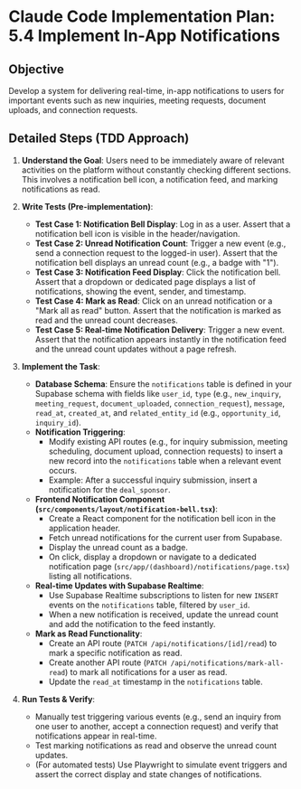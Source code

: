 # Claude Code Implementation Plan: 5.4 Implement In-App Notifications

## Objective
Develop a system for delivering real-time, in-app notifications to users for important events such as new inquiries, meeting requests, document uploads, and connection requests.

## Detailed Steps (TDD Approach)

1.  **Understand the Goal**: Users need to be immediately aware of relevant activities on the platform without constantly checking different sections. This involves a notification bell icon, a notification feed, and marking notifications as read.

2.  **Write Tests (Pre-implementation)**:
    *   **Test Case 1: Notification Bell Display**: Log in as a user. Assert that a notification bell icon is visible in the header/navigation.
    *   **Test Case 2: Unread Notification Count**: Trigger a new event (e.g., send a connection request to the logged-in user). Assert that the notification bell displays an unread count (e.g., a badge with "1").
    *   **Test Case 3: Notification Feed Display**: Click the notification bell. Assert that a dropdown or dedicated page displays a list of notifications, showing the event, sender, and timestamp.
    *   **Test Case 4: Mark as Read**: Click on an unread notification or a "Mark all as read" button. Assert that the notification is marked as read and the unread count decreases.
    *   **Test Case 5: Real-time Notification Delivery**: Trigger a new event. Assert that the notification appears instantly in the notification feed and the unread count updates without a page refresh.

3.  **Implement the Task**: 
    *   **Database Schema**: Ensure the `notifications` table is defined in your Supabase schema with fields like `user_id`, `type` (e.g., `new_inquiry`, `meeting_request`, `document_uploaded`, `connection_request`), `message`, `read_at`, `created_at`, and `related_entity_id` (e.g., `opportunity_id`, `inquiry_id`).
    *   **Notification Triggering**: 
        *   Modify existing API routes (e.g., for inquiry submission, meeting scheduling, document upload, connection requests) to insert a new record into the `notifications` table when a relevant event occurs.
        *   Example: After a successful inquiry submission, insert a notification for the `deal_sponsor`.
    *   **Frontend Notification Component (`src/components/layout/notification-bell.tsx`)**:
        *   Create a React component for the notification bell icon in the application header.
        *   Fetch unread notifications for the current user from Supabase.
        *   Display the unread count as a badge.
        *   On click, display a dropdown or navigate to a dedicated notification page (`src/app/(dashboard)/notifications/page.tsx`) listing all notifications.
    *   **Real-time Updates with Supabase Realtime**: 
        *   Use Supabase Realtime subscriptions to listen for new `INSERT` events on the `notifications` table, filtered by `user_id`.
        *   When a new notification is received, update the unread count and add the notification to the feed instantly.
    *   **Mark as Read Functionality**: 
        *   Create an API route (`PATCH /api/notifications/[id]/read`) to mark a specific notification as read.
        *   Create another API route (`PATCH /api/notifications/mark-all-read`) to mark all notifications for a user as read.
        *   Update the `read_at` timestamp in the `notifications` table.

4.  **Run Tests & Verify**: 
    *   Manually test triggering various events (e.g., send an inquiry from one user to another, accept a connection request) and verify that notifications appear in real-time.
    *   Test marking notifications as read and observe the unread count updates.
    *   (For automated tests) Use Playwright to simulate event triggers and assert the correct display and state changes of notifications.


